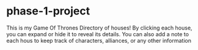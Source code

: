 # phase-1-project
This is my Game Of Thrones Directory of houses!
By clicking each house, you can expand or hide it to reveal its details.
You can also add a note to each hous to keep track of characters, alliances, or any other information
